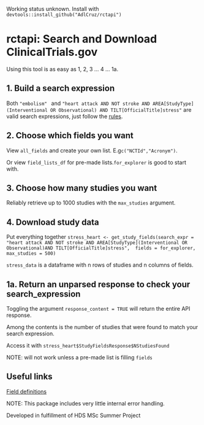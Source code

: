 Working status unknown. Install with ```devtools::install_github("AdlCruz/rctapi")```
# rctapi: Search and Download ClinicalTrials.gov
Using this tool is as easy as 1, 2, 3 … 4 … 1a.
## 1. Build a search expression
Both
`"embolism" `
  and
`"heart attack AND NOT stroke AND AREA[StudyType](Interventional OR Observational) AND TILT[OfficialTitle]stress"`
 are valid search expressions, just follow the [rules](https://clinicaltrials.gov/api/gui/ref/syntax).
## 2. Choose which fields you want
 View `all_fields` and create your own list. E.g`c("NCTId","Acronym")`.
 
 Or view `field_lists_df` for pre-made lists.`for_explorer` is good to start with.
##  3. Choose how many studies you want
Reliably retrieve up to 1000 studies with the `max_studies` argument.
## 4. Download study data
Put everything together
`stress_heart <- get_study_fields(search_expr = "heart attack AND NOT stroke AND AREA[StudyType](Interventional OR Observational)AND TILT[OfficialTitle]stress", 
fields = for_explorer, max_studies = 500)`

`stress_data` is a dataframe with n rows of studies and n columns of fields.
## 1a. Return an unparsed response to check your search_expression
Toggling the argument `response_content = TRUE` will return the entire API response.

Among the contents is the number of studies that were found to match your search expression.

Access it with `stress_heart$StudyFieldsResponse$NStudiesFound`

NOTE: will not work unless a pre-made list is filling `fields`

## Useful links
[Field definitions](https://clinicaltrials.gov/api/gui/ref/crosswalks)

NOTE: This package includes very little internal error handling.

Developed in fulfillment of HDS MSc Summer Project
